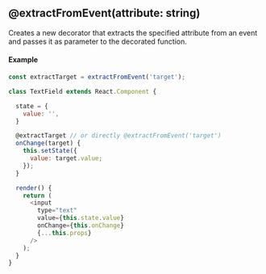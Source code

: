 ## @extractFromEvent(attribute: string)

Creates a new decorator that extracts the specified attribute from an event and passes it as parameter to the decorated function.

#### Example

```js
const extractTarget = extractFromEvent('target');

class TextField extends React.Component {

  state = {
    value: '',
  }

  @extractTarget // or directly @extractFromEvent('target')
  onChange(target) {
    this.setState({
      value: target.value;
    });
  }

  render() {
    return (
      <input
        type="text"
        value={this.state.value}
        onChange={this.onChange}
        {...this.props}
      />
    );
  }
}
```
